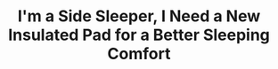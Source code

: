 ---
layout: community
category: community
title: "I'm a Side Sleeper, I Need a New Insulated Pad for a Better Sleeping Comfort"
description: "Hey! Anyone a side sleeper? Post-winter prepping reminded me to replace my sleeping pad, with one that can better handle my sleeping on my side and the aging body that is needing more comfort as the years go by. I am a side sleeper as well. I use a Nemo Vector insulated pad. Wide. Hsve used it on 3 tours. Nemo makes a good product"
isTopLevel: false
isSingleLevel: false
isArticle: false
datePublished: 2022-06-13 18:40:00 +0300
dateModified: 2022-06-13 18:40:00 +0300
published: false
---